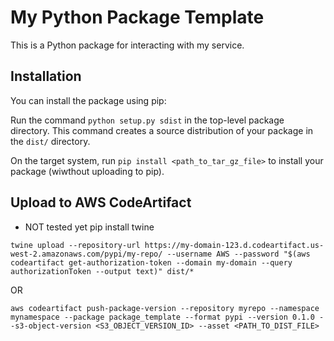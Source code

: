 # My Python Package Template

This is a Python package for interacting with my service.


## Installation

You can install the package using pip:

Run the command ```python setup.py sdist``` in the top-level package directory. This command creates a source distribution of your package in the `dist/` directory.

On the target system, run `pip install <path_to_tar_gz_file>` to install your package (wiwthout uploading to pip).

## Upload to AWS CodeArtifact
* NOT tested yet
pip install twine

```
twine upload --repository-url https://my-domain-123.d.codeartifact.us-west-2.amazonaws.com/pypi/my-repo/ --username AWS --password "$(aws codeartifact get-authorization-token --domain my-domain --query authorizationToken --output text)" dist/*
```
OR
```
aws codeartifact push-package-version --repository myrepo --namespace mynamespace --package package_template --format pypi --version 0.1.0 --s3-object-version <S3_OBJECT_VERSION_ID> --asset <PATH_TO_DIST_FILE>
```  
